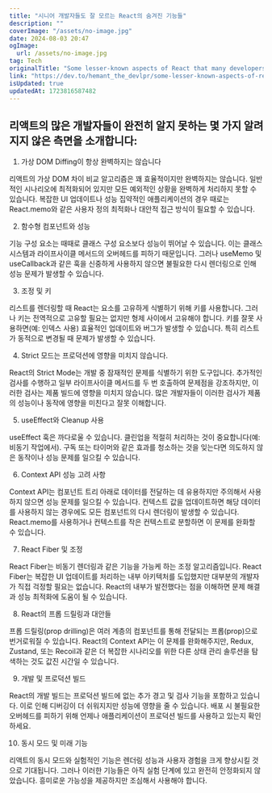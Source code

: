 ```yaml
---
title: "시니어 개발자들도 잘 모르는 React의 숨겨진 기능들"
description: ""
coverImage: "/assets/no-image.jpg"
date: 2024-08-03 20:47
ogImage: 
  url: /assets/no-image.jpg
tag: Tech
originalTitle: "Some lesser-known aspects of React that many developers might not be fully aware"
link: "https://dev.to/hemant_the_devlpr/some-lesser-known-aspects-of-react-that-many-developers-might-not-be-fully-aware-405b"
isUpdated: true
updatedAt: 1723816587482
---
```




## 리액트의 많은 개발자들이 완전히 알지 못하는 몇 가지 알려지지 않은 측면을 소개합니다:

1. 가상 DOM Diffing이 항상 완벽하지는 않습니다

리액트의 가상 DOM 차이 비교 알고리즘은 꽤 효율적이지만 완벽하지는 않습니다. 일반적인 시나리오에 최적화되어 있지만 모든 예외적인 상황을 완벽하게 처리하지 못할 수 있습니다. 복잡한 UI 업데이트나 성능 집약적인 애플리케이션의 경우 때로는 React.memo와 같은 사용자 정의 최적화나 대안적 접근 방식이 필요할 수 있습니다.

2. 함수형 컴포넌트와 성능

<div class="content-ad"></div>

기능 구성 요소는 때때로 클래스 구성 요소보다 성능이 뛰어날 수 있습니다. 이는 클래스 시스템과 라이프사이클 메서드의 오버헤드를 피하기 때문입니다. 그러나 useMemo 및 useCallback과 같은 훅을 신중하게 사용하지 않으면 불필요한 다시 렌더링으로 인해 성능 문제가 발생할 수 있습니다.

3. 조정 및 키

리스트를 렌더링할 때 React는 요소를 고유하게 식별하기 위해 키를 사용합니다. 그러나 키는 전역적으로 고유할 필요는 없지만 형제 사이에서 고유해야 합니다. 키를 잘못 사용하면(예: 인덱스 사용) 효율적인 업데이트와 버그가 발생할 수 있습니다. 특히 리스트가 동적으로 변경될 때 문제가 발생할 수 있습니다.

4. Strict 모드는 프로덕션에 영향을 미치지 않습니다.

<div class="content-ad"></div>

React의 Strict Mode는 개발 중 잠재적인 문제를 식별하기 위한 도구입니다. 추가적인 검사를 수행하고 일부 라이프사이클 메서드를 두 번 호출하여 문제점을 강조하지만, 이러한 검사는 제품 빌드에 영향을 미치지 않습니다. 많은 개발자들이 이러한 검사가 제품의 성능이나 동작에 영향을 미친다고 잘못 이해합니다.

5. useEffect와 Cleanup 사용

useEffect 훅은 까다로울 수 있습니다. 클린업을 적절히 처리하는 것이 중요합니다(예: 비동기 작업에서). 구독 또는 타이머와 같은 효과를 청소하는 것을 잊는다면 의도하지 않은 동작이나 성능 문제를 일으킬 수 있습니다.

6. Context API 성능 고려 사항

<div class="content-ad"></div>

Context API는 컴포넌트 트리 아래로 데이터를 전달하는 데 유용하지만 주의해서 사용하지 않으면 성능 문제를 일으킬 수 있습니다. 컨텍스트 값을 업데이트하면 해당 데이터를 사용하지 않는 경우에도 모든 컴포넌트의 다시 렌더링이 발생할 수 있습니다. React.memo를 사용하거나 컨텍스트를 작은 컨텍스트로 분할하면 이 문제를 완화할 수 있습니다.

7. React Fiber 및 조정

React Fiber는 비동기 렌더링과 같은 기능을 가능케 하는 조정 알고리즘입니다. React Fiber는 복잡한 UI 업데이트를 처리하는 내부 아키텍처를 도입했지만 대부분의 개발자가 직접 걱정할 필요는 없습니다. React의 내부가 발전했다는 점을 이해하면 문제 해결과 성능 최적화에 도움이 될 수 있습니다.

8. React의 프롭 드릴링과 대안들

<div class="content-ad"></div>

프롭 드릴링(prop drilling)은 여러 계층의 컴포넌트를 통해 전달되는 프롭(prop)으로 번거로워질 수 있습니다. React의 Context API는 이 문제를 완화해주지만, Redux, Zustand, 또는 Recoil과 같은 더 복잡한 시나리오를 위한 다른 상태 관리 솔루션을 탐색하는 것도 값진 시간일 수 있습니다.

9. 개발 및 프로덕션 빌드

React의 개발 빌드는 프로덕션 빌드에 없는 추가 경고 및 검사 기능을 포함하고 있습니다. 이로 인해 디버깅이 더 쉬워지지만 성능에 영향을 줄 수 있습니다. 배포 시 불필요한 오버헤드를 피하기 위해 언제나 애플리케이션이 프로덕션 빌드를 사용하고 있는지 확인하세요.

10. 동시 모드 및 미래 기능

<div class="content-ad"></div>

리액트의 동시 모드와 실험적인 기능은 렌더링 성능과 사용자 경험을 크게 향상시킬 것으로 기대됩니다. 그러나 이러한 기능들은 아직 실험 단계에 있고 완전히 안정화되지 않았습니다. 흥미로운 가능성을 제공하지만 조심해서 사용해야 합니다.